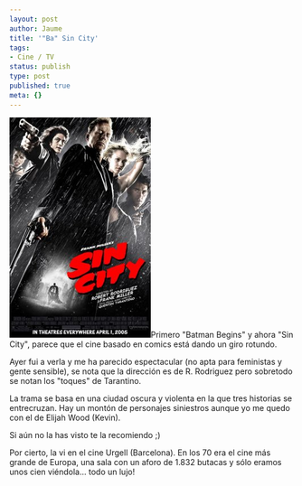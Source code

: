 ```yaml
---
layout: post
author: Jaume
title: '"Ba" Sin City'
tags:
- Cine / TV
status: publish
type: post
published: true
meta: {}
---
```

<img src="../images_posts/sincity.jpg" alt="Sin City" class="alignleft noborder"/>Primero "Batman Begins" y ahora "Sin City", parece que el cine basado en comics está dando un giro rotundo.

Ayer fui a verla y me ha parecido espectacular (no apta para feministas y gente sensible), se nota que la dirección es de R. Rodriguez pero sobretodo se notan los "toques" de Tarantino.

La trama se basa en una ciudad oscura y violenta en la que tres historias se entrecruzan. Hay un montón de personajes siniestros aunque yo me quedo con el de Elijah Wood (Kevin).

Si aún no la has visto te la recomiendo ;)

Por cierto, la vi en el cine Urgell (Barcelona). En los 70 era el cine más grande de Europa, una sala con un aforo de 1.832 butacas y sólo eramos unos cien viéndola... todo un lujo!
